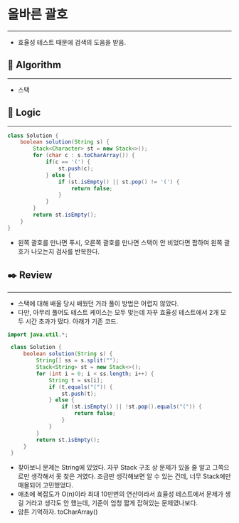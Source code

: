 # 올바른 괄호

---

- 효율성 테스트 때문에 검색의 도움을 받음.

## 📌 **Algorithm**

---

- 스택

## 📍 **Logic**

---

```java
class Solution {
    boolean solution(String s) {
        Stack<Character> st = new Stack<>();
        for (char c : s.toCharArray()) {
            if(c == '(') {
                st.push(c);
            } else {
                if (st.isEmpty() || st.pop() != '(') {
                    return false;
                }
            }
        }
        return st.isEmpty();
    }
}
```

- 왼쪽 괄호를 만나면 푸시, 오른쪽 괄호를 만나면 스택이 안 비었다면 팝하여 왼쪽 괄호가 나오는지 검사를 반복한다.

## ✒️ **Review**

---

- 스택에 대해 배울 당시 배웠던 거라 풀이 방법은 어렵지 않았다.
- 다만, 아무리 풀어도 테스트 케이스는 모두 맞는데 자꾸 효율성 테스트에서 2개 모두 시간 초과가 떴다. 아래가 기존 코드.

```java
import java.util.*;

 class Solution {
     boolean solution(String s) {
         String[] ss = s.split("");
         Stack<String> st = new Stack<>();
         for (int i = 0; i < ss.length; i++) {
             String t = ss[i];
             if (t.equals("(")) {
                 st.push(t);
             } else {
                 if (st.isEmpty() || !st.pop().equals("(")) {
                     return false;
                 }
             }
         }
         return st.isEmpty();
     }
 }
```

- 찾아보니 문제는 String에 있었다. 자꾸 Stack 구조 상 문제가 있을 줄 알고 그쪽으로만 생각해서 못 찾은 거였다. 조금만 생각해보면 알 수 있는 건데, 너무 Stack에만 매몰되어 고민했었다.
- 애초에 복잡도가 O(n)이라 최대 10만번의 연산이라서 효율성 테스트에서 문제가 생길 거라고 생각도 안 했는데, 기준이 엄청 짧게 잡혀있는 문제였나보다.
- 암튼 기억하자. toCharArray()
